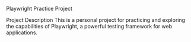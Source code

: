 Playwright Practice Project


Project Description
This is a personal project for practicing and exploring the capabilities of Playwright, a powerful testing framework for web applications.
